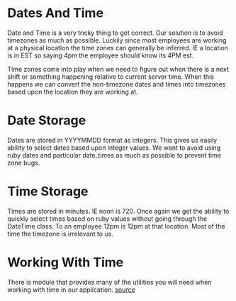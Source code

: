 # Dates And Time

Date and Time is a very tricky thing to get correct. Our solution is to avoid
timezones as much as possible. Luckily since most employees are working at a
physical location the time zones can generally be inferred. IE a location is 
in EST so saying 4pm the employee should know its 4PM est. 

Time zones come into play when we need to figure out when there is a next shift
or something happening relative to current server time. When this happens we
can convert the non-timezone dates and times into timezones based upon the
location they are working at.

Date Storage
======

Dates are stored in YYYYMMDD format as integers. This gives us easily ability
to select dates based upon integer values. We want to avoid using ruby dates
and particular date_times as much as possible to prevent time zone bugs.

Time Storage
======

Times are stored in minutes. IE noon is 720. Once again we get the ability to
quickly select times based on ruby values without going through the DateTime
class. To an employee 12pm is 12pm at that location. Most of the time the 
timezone is irrelevant to us.

Working With Time
======

There is module that provides many of the utilities you will need when working
with time in our application. [source](./models/date_and_time)

